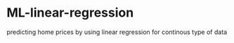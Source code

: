 # ML-linear-regression
predicting home prices by using linear regression for continous type of data
